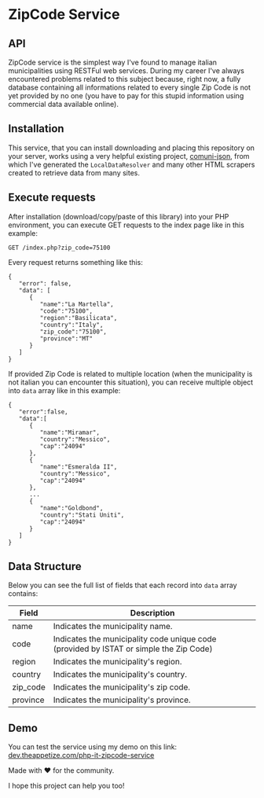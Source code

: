 # ZipCode Service 
## API
        
ZipCode service is the simplest way I've found to manage italian municipalities using RESTFul web services.
During my career I've always encountered problems related to this subject because, right now, a fully database
containing all informations related to every single Zip Code is not yet provided by no one (you have to pay for this 
stupid information using commercial data available online).

## Installation
This service, that you can install downloading and placing this repository on your server, works using
a very helpful existing project, [comuni-json](https://github.com/matteocontrini/comuni-json), from which
I've generated the `LocalDataResolver` and many other HTML scrapers created to retrieve data from many sites.

## Execute requests
After installation (download/copy/paste of this library) into your PHP environment, you can execute
GET requests to the index page like in this example:

`GET /index.php?zip_code=75100`

Every request returns something like this:
    
    {
       "error": false,
       "data": [
          {
             "name":"La Martella",
             "code":"75100",
             "region":"Basilicata",
             "country":"Italy",
             "zip_code":"75100",
             "province":"MT"
          }
       ]
    }

If provided Zip Code is related to multiple location (when the municipality is not italian you can encounter this
situation), you can receive multiple object into `data` array like in this example:
    
    {
       "error":false,
       "data":[
          {
             "name":"Miramar",
             "country":"Messico",
             "cap":"24094"
          },
          {
             "name":"Esmeralda II",
             "country":"Messico",
             "cap":"24094"
          },
          ...
          {
             "name":"Goldbond",
             "country":"Stati Uniti",
             "cap":"24094"
          }
       ]
    }

## Data Structure
Below you can see the full list of fields that each record into `data` array contains:

| Field | Description |
| --- | --- |
| name | Indicates the municipality name. |
| code | Indicates the municipality code unique code (provided by ISTAT or simple the Zip Code) | 
| region | Indicates the municipality's region. | 
| country | Indicates the municipality's country. | 
| zip_code | Indicates the municipality's zip code. |
| province | Indicates the municipality's province. | 

## Demo
You can test the service using my demo on this link: [dev.theappetize.com/php-it-zipcode-service](http://dev.theappetize.com/it-zipcode-service?zip_code=)

Made with :heart: for the community. 

I hope this project can help you too!
